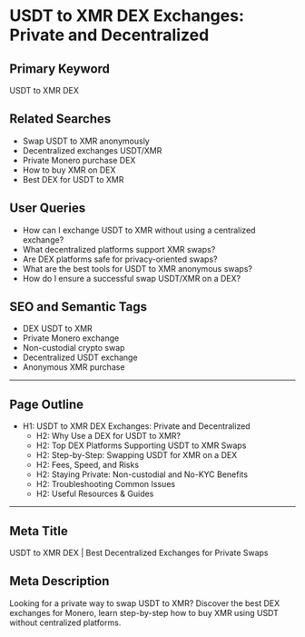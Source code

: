 # USDT to XMR DEX Exchanges: Private and Decentralized

## Primary Keyword
USDT to XMR DEX

## Related Searches
- Swap USDT to XMR anonymously
- Decentralized exchanges USDT/XMR
- Private Monero purchase DEX
- How to buy XMR on DEX
- Best DEX for USDT to XMR

## User Queries
- How can I exchange USDT to XMR without using a centralized exchange?
- What decentralized platforms support XMR swaps?
- Are DEX platforms safe for privacy-oriented swaps?
- What are the best tools for USDT to XMR anonymous swaps?
- How do I ensure a successful swap USDT/XMR on a DEX?

## SEO and Semantic Tags
- DEX USDT to XMR
- Private Monero exchange
- Non-custodial crypto swap
- Decentralized USDT exchange
- Anonymous XMR purchase

---

## Page Outline
- H1: USDT to XMR DEX Exchanges: Private and Decentralized
    - H2: Why Use a DEX for USDT to XMR?
    - H2: Top DEX Platforms Supporting USDT to XMR Swaps
    - H2: Step-by-Step: Swapping USDT for XMR on a DEX
    - H2: Fees, Speed, and Risks
    - H2: Staying Private: Non-custodial and No-KYC Benefits
    - H2: Troubleshooting Common Issues
    - H2: Useful Resources & Guides

---

## Meta Title
USDT to XMR DEX | Best Decentralized Exchanges for Private Swaps

## Meta Description
Looking for a private way to swap USDT to XMR? Discover the best DEX exchanges for Monero, learn step-by-step how to buy XMR using USDT without centralized platforms.